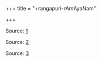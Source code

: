 +++
title = "+rangapuri-rAmAyaNam"

+++

Source: [1](https://www.shrisitaram.org/SpanishR/Ramayana%20parte%201.pdf)

Source: [2](https://www.shrisitaram.org/SpanishR/Ramayana%20parte%202.pdf)

Source: [3](https://www.shrisitaram.org/SpanishR/Ramayana%20parte%203.pdf)